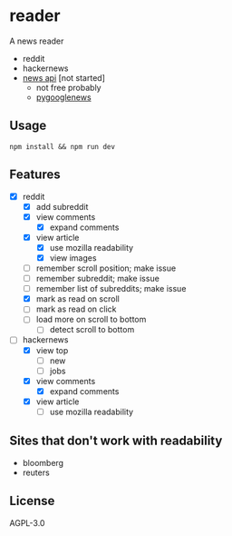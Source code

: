 # reader

A news reader

- reddit
- hackernews
- [news api](https://newsapi.org/) [not started]
  - not free probably
  - [pygooglenews](https://github.com/kotartemiy/pygooglenews)

## Usage

```command
npm install && npm run dev
```

## Features

- [x] reddit
  - [x] add subreddit
  - [x] view comments
    - [x] expand comments
  - [x] view article
    - [x] use mozilla readability
    - [x] view images
  - [ ] remember scroll position; make issue
  - [ ] remember subreddit; make issue
  - [ ] remember list of subreddits; make issue
  - [x] mark as read on scroll
  - [ ] mark as read on click
  - [ ] load more on scroll to bottom
    - [ ] detect scroll to bottom
- [ ] hackernews
  - [x] view top
    - [ ] new
    - [ ] jobs
  - [x] view comments
    - [x] expand comments
  - [x] view article
    - [ ] use mozilla readability

## Sites that don't work with readability

- bloomberg
- reuters

## License

AGPL-3.0
